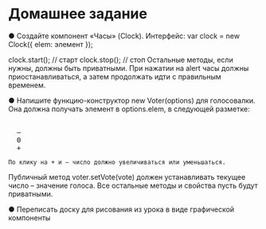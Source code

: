 # Домашнее задание
●	Создайте компонент «Часы» (Clock).
Интерфейс:
var clock = new Clock({
  elem: элемент
});

clock.start(); // старт
clock.stop(); // стоп
Остальные методы, если нужны, должны быть приватными.
При нажатии на alert часы должны приостанавливаться, а затем продолжать идти с правильным временем.

●	Напишите функцию-конструктор new Voter(options) для голосовалки. Она должна получать элемент в options.elem, в следующей разметке:
<pre><div id="voter" class="voter">
  <span class="down">—</span>
  <span class="vote">0</span>
  <span class="up">+</span>
</div></pre>
	По клику на + и — число должно увеличиваться или уменьшаться.
Публичный метод voter.setVote(vote) должен устанавливать текущее число – значение голоса.
Все остальные методы и свойства пусть будут приватными.

●	Переписать доску для рисования из урока в виде графической компоненты

